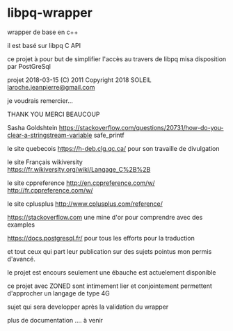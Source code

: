 # libpq-wrapper
wrapper de base en c++

il est basé sur libpq C API

ce projet à pour but de simplifier l'accès au travers de libpq misa disposition par PostGreSql


projet 2018-03-15  (C) 2011   Copyright 2018 SOLEIL <laroche.jeanpierre@gmail.com>

je voudrais remercier...

THANK YOU   MERCI BEAUCOUP

 Sasha Goldshtein					https://stackoverflow.com/questions/20731/how-do-you-clear-a-stringstream-variable
									safe_printf

 le site quebecois 					https://h-deb.clg.qc.ca/		pour son travaille de divulgation

 le site Français wikiversity		https://fr.wikiversity.org/wiki/Langage_C%2B%2B

 le site cppreference				http://en.cppreference.com/w/
									http://fr.cppreference.com/w/

 le site cplusplus					http://www.cplusplus.com/reference/

 https://stackoverflow.com			une mine d'or pour comprendre avec des examples

 https://docs.postgresql.fr/		pour tous les efforts pour la traduction

 et tout ceux qui part leur publication sur des sujets pointus mon permis d'avancé.


 le projet est encours
 seulement une ébauche est actuelement disponible

 ce projet avec ZONED sont intimement lier et conjointement permettent d'approcher un langage de type 4G

 sujet qui sera developper après la validation du wrapper

 plus de documentation .... à venir

